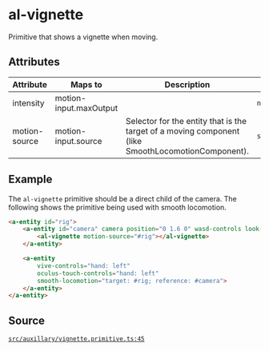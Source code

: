 # al-vignette
Primitive that shows a vignette when moving.

## Attributes
| Attribute | Maps to | Description | Type |
|-----------|---------|-------------|------|
| intensity | motion-input.maxOutput |  | `number` |
| motion-source | motion-input.source | Selector for the entity that is the target of a moving component (like SmoothLocomotionComponent). | `selector` |



## Example
The `al-vignette` primitive should be a direct child of the camera. The following shows
the primitive being used with smooth locomotion.
```HTML
<a-entity id="rig">
    <a-entity id="camera" camera position="0 1.6 0" wasd-controls look-controls>
        <al-vignette motion-source="#rig"></al-vignette>
    </a-entity>

    <a-entity
        vive-controls="hand: left"
        oculus-touch-controls="hand: left"
        smooth-locomotion="target: #rig; reference: #camera">
    </a-entity>
</a-entity>
```

## Source
[`src/auxillary/vignette.primitive.ts:45`](https://github.com/mrxz/aframe-locomotion/blob/7d28051/src/auxillary/vignette.primitive.ts#L45)
